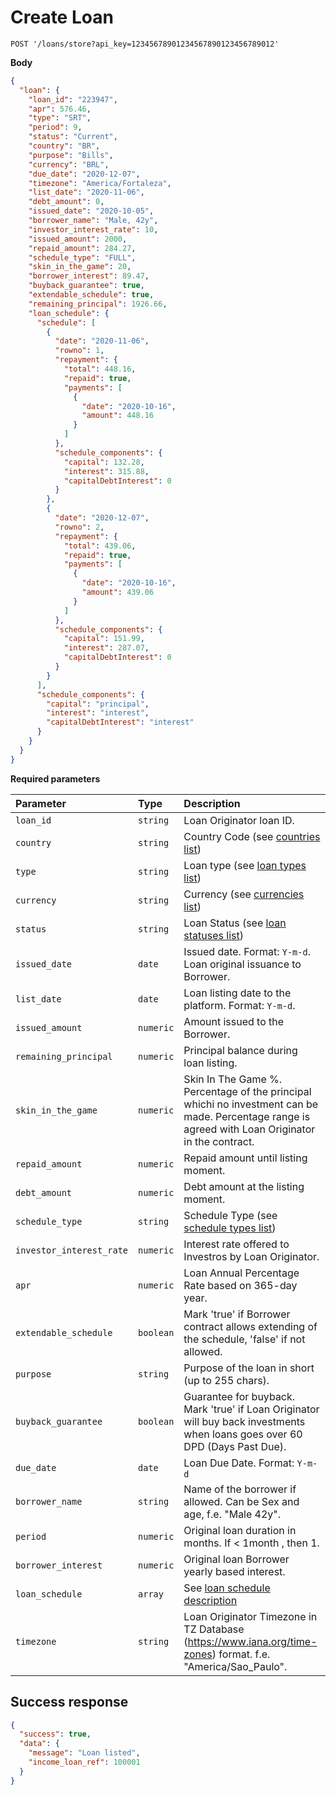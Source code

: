 # Create Loan

```http
POST '/loans/store?api_key=12345678901234567890123456789012'
```

**Body**

```json
{
  "loan": {
    "loan_id": "223947",
    "apr": 576.46,
    "type": "SRT",
    "period": 9,
    "status": "Current",
    "country": "BR",
    "purpose": "Bills",
    "currency": "BRL",
    "due_date": "2020-12-07",
    "timezone": "America/Fortaleza",
    "list_date": "2020-11-06",
    "debt_amount": 0,
    "issued_date": "2020-10-05",
    "borrower_name": "Male, 42y",
    "investor_interest_rate": 10,
    "issued_amount": 2000,
    "repaid_amount": 284.27,
    "schedule_type": "FULL",
    "skin_in_the_game": 20,
    "borrower_interest": 89.47,
    "buyback_guarantee": true,
    "extendable_schedule": true,
    "remaining_principal": 1926.66,
    "loan_schedule": {
      "schedule": [
        {
          "date": "2020-11-06",
          "rowno": 1,
          "repayment": {
            "total": 448.16,
            "repaid": true,
            "payments": [
              {
                "date": "2020-10-16",
                "amount": 448.16
              }
            ]
          },
          "schedule_components": {
            "capital": 132.28,
            "interest": 315.88,
            "capitalDebtInterest": 0
          }
        },
        {
          "date": "2020-12-07",
          "rowno": 2,
          "repayment": {
            "total": 439.06,
            "repaid": true,
            "payments": [
              {
                "date": "2020-10-16",
                "amount": 439.06
              }
            ]
          },
          "schedule_components": {
            "capital": 151.99,
            "interest": 287.07,
            "capitalDebtInterest": 0
          }
        }
      ],
      "schedule_components": {
        "capital": "principal",
        "interest": "interest",
        "capitalDebtInterest": "interest"
      }
    }
  }
}
```

**Required parameters**

| Parameter | Type | Description |
| :--- | :--- | :--- |
| `loan_id` | `string` | Loan Originator loan ID. |,
| `country` | `string` | Country Code (see [countries list](./classificators/countries.md)) |,
| `type` | `string` | Loan type  (see [loan types list](./classificators/loan_types.md)) |,
| `currency` | `string` | Currency  (see [currencies list](./classificators/currencies.md)) |,
| `status` | `string` | Loan Status  (see [loan statuses list](./classificators/loan_statuses.md)) |,
| `issued_date` | `date` | Issued date. Format: `Y-m-d`. Loan original issuance to Borrower. |,
| `list_date` | `date` | Loan listing date to the platform. Format: `Y-m-d`.  |,
| `issued_amount` | `numeric` | Amount issued to the Borrower. |,
| `remaining_principal` | `numeric` | Principal balance during loan listing. |,
| `skin_in_the_game` | `numeric` | Skin In The Game %. Percentage of the principal whichi no investment can be made. Percentage range is agreed with Loan Originator in the contract. |,
| `repaid_amount` | `numeric` | Repaid amount until listing moment. |,
| `debt_amount` | `numeric` | Debt amount at the listing moment. |,
| `schedule_type` | `string` | Schedule Type  (see [schedule types list](./classificators/schedule_types.md)) |,
| `investor_interest_rate` | `numeric` | Interest rate offered to Investros by Loan Originator. |,
| `apr` | `numeric` | Loan Annual Percentage Rate based on 365-day year. |,
| `extendable_schedule` | `boolean` | Mark 'true' if Borrower contract allows extending of the schedule, 'false' if not allowed. |,
| `purpose` | `string` | Purpose of the loan in short (up to 255 chars). |,
| `buyback_guarantee` | `boolean` | Guarantee for buyback. Mark 'true' if Loan Originator will buy back investments when loans goes over 60 DPD (Days Past Due). |,
| `due_date` | `date` | Loan Due Date. Format: `Y-m-d` |,
| `borrower_name` | `string` | Name of the borrower if allowed. Can be Sex and age, f.e. "Male 42y". |,
| `period` | `numeric` | Original loan duration in months. If < 1month , then 1. |,
| `borrower_interest` | `numeric` | Original loan Borrower yearly based interest. |,
| `loan_schedule` | `array` | See [loan schedule description](./classificators/loan_schedule.md) |,
| `timezone` | `string` | Loan Originator Timezone in TZ Database (https://www.iana.org/time-zones) format. f.e. "America/Sao_Paulo". |,

## Success response

```json
{
  "success": true,
  "data": {
    "message": "Loan listed",
    "income_loan_ref": 100001
  }
}
```

